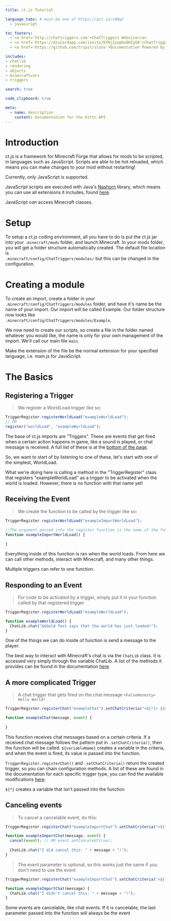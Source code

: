 ```yaml
---
title: ct.js Tutorial

language_tabs: # must be one of https://git.io/vQNgJ
  - javascript

toc_footers:
  - <a href='http://chattriggers.com'>ChatTriggers Website</a>
  - <a href='https://discordapp.com/invite/0fNjZyopOvBHZyG8'>ChatTriggers Discord</a>
  - <a href='https://github.com/tripit/slate'>Documentation Powered by Slate</a>

includes:
- chatlib
- rendering
- objects
- minecraftvars
- triggers

search: true

code_clipboard: true

meta:
  - name: description
    content: Documentation for the Kittn API
---
```


# Introduction

ct.js is a framework for Minecraft Forge that allows for mods to be scripted, in languages such as JavaScript.
Scripts are able to be hot reloaded, which means you can make changes to your mod without restarting!

<aside class="warning">Currently, only JavaScript is supported.</aside>

JavaScript scripts are executed with Java's [Nashorn](http://openjdk.java.net/projects/nashorn/) library,
which means you can use all extensions it includes, found [here](https://wiki.openjdk.java.net/display/Nashorn/Nashorn+extensions).

<aside class="success">JavaScript <em>can</em> access Minecraft classes.</aside>

# Setup

To setup a ct.js coding environment, all you have to do is put the ct.js jar into your `.minecraft/mods` folder, and launch 
Minecraft. In your mods folder, you will get a folder structure automatically created. The default file location is<br/>
 `.minecraft/config/ChatTriggers/modules/` but this can be changed in the configuration.
 
# Creating a module

To create an import, create a folder in your `.minecraft/config/ChatTriggers/modules` folder, and have it's name be the name
of your import. Our import will be called Example. Our folder structure now looks like<br/> `.minecraft/config/ChatTriggers/modules/Example`.

We now need to create our scripts, so create a file in the folder named whatever you would like, the name is only for your
own management of the import. We'll call our main file `main`.

<aside class="notice">
Make the extension of the file be the normal extension for your specified language, i.e. main.js for JavaScript.
</aside>

# The Basics

## Registering a Trigger

>We register a WorldLoad trigger like so:

```javascript
TriggerRegister.registerWorldLoad("exampleWorldLoad");
// OR
register("worldLoad", "exampleWorldLoad");
```

The base of ct.js imports are "Triggers". These are events that get fired when a certain action happens in game,
like a sound is played, or chat message is received. A full list of these is at the [bottom of the page](#triggers).
 
So, we want to start of by listening to one of these, let's start with one of the simplest, WorldLoad.

What we're doing here is calling a method in the "TriggerRegister" class that registers "exampleWorldLoad" as a trigger
to be activated when the world is loaded. However, there is no function with that name yet!

## Receiving the Event

>We create the function to be called by the trigger like so:

```javascript
TriggerRegister.registerWorldLoad("exampleImportWorldLoad");

//The argument passed into the register function is the name of the function you want to trigger.
function exampleImportWorldLoad() {
  
}
```

Everything inside of this function is ran when the world loads. From here we can call other methods, interact with Minecraft,
and many other things. 

<aside class="notice">Multiple triggers can refer to one function.</aside>

## Responding to an Event

>For code to be activated by a trigger, simply put it in your function called by that registered trigger

```javascript
TriggerRegister.registerWorldLoad("exampleWorldLoad");

function exampleWorldLoad() {
  ChatLib.chat("&6Gold Text says that the world has just loaded!");
}
```


One of the things we can do inside of function is send a message to the player.

The best way to interact with Minecraft's chat is via the `ChatLib` class. It is accessed very simply through the
variable ChatLib. A list of the methods it provides can be found in the documentation [here](http://ct.kerbybit.com/ct.js/com/chattriggers/ctjs/libs/ChatLib.html).

## A more complicated Trigger

>A chat trigger that gets fired on the chat message <code>&lt;FalseHonesty&gt; Hello World!</code>

```javascript
TriggerRegister.registerChat("exampleChat").setChatCriteria("<${*}> ${message}");

function exampleChat(message, event) {
  
}
```

This function receives chat messages based on a certain criteria. If a received chat message follows the pattern
put in `.setChatCriteria()`, then the function will be called. `${variableName}` creates a variable in the criteria, and when the event
is fired, its value is passed into the function.

`TriggerRegister.registerChat()` and `.setChatCriteria()` return the created trigger, so you can chain configuration methods.
A list of these are found in the documentation for each specific trigger type, you can find the available modifications
[here](http://ct.kerbybit.com/ct.js/com/chattriggers/ctjs/triggers/TriggerRegister.html#registerChat-java.lang.String-).

<aside class="notice"><code>${*}</code> creates a variable that isn't passed into the function</aside>

## Canceling events

>To cancel a cancelable event, do this:

```javascript
TriggerRegister.registerChat("exampleImportChat").setChatCriteria("<${*}> ${message}");

function exampleImportChat(message, event) {
  cancel(event); // OR event.setCanceled(true);
  
  ChatLib.chat("I did cancel this: " + message + "!");
}
```

>The event parameter is optional, so this works just the same if you don't need to use the event

```javascript
TriggerRegister.registerChat("exampleImportChat").setChatCriteria("<${*}> ${message}");

function exampleImportChat(message) {
  ChatLib.chat("I didn't cancel this: " + message + "!");
}
```

Some events are cancelable, like chat events. If it is cancelable, the last parameter passed into the function will always
be the event
